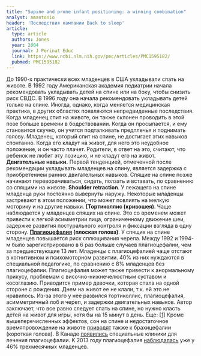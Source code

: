 ```yaml
---
title: "Supine and prone infant positioning: a winning combination"
analyst: amantonio
header: 'Последствия кампании Back to sleep'
article:
  type: article
  authors: Jones
  year: 2004
  journal: J Perinat Educ
  link: https://www.ncbi.nlm.nih.gov/pmc/articles/PMC1595182/
  pubmed: PMC1595182
---
```


До 1990-х практически всех младенцев в США укладывали спать на животе. В 1992 году Американская академия педиатрии начала рекомендовать укладывать детей на спине или на боку, чтобы снизить риск СВДС. В 1996 году она начала рекомендовать укладывать детей только на спине.
Иногда, однако, когда меняется медицинская практика, в других областях появляются непредвиденные последствия.
Когда младенец спит на животе, он также склонен проводить в этой позе больше времени в бодрствовании. Когда он просыпается, и ему становится скучно, он учится подталкивать предплечья и поднимать голову. Младенец, который спит на спине, не достигает этих навыков спонтанно. Когда его кладут на живот, для него это неудобное положение, и он часто плачет. Родители, в ответ на это, считают, что ребенок не любит эту позицию, и не кладут его на живот.
**Двигательные навыки.** Первой тенденцией, отмеченной после рекомендации укладывать младенцев на спину, является задержка с приобретением ранних двигательных навыков. Спящие на спине позже начинают переворачиваться, сидеть, ползать и вставать, по сравнению со спящими на животе.
**Shoulder retraction**. У лежащего на спине младенца руки постоянно вывернуты наружу. Некоторые младенцы застревают в этом положении, что может повлиять на мелкую моторику и на другие навыки.
**[Тортиколлис (кривошея)**. Чаще наблюдается у младенцев спящих на спине. Это со временем может привести к легкой асимметрии лица, ограниченному движение шеи, задержке развития постурального контроля и фиксации взгляда в одну сторону.
**[Плагиоцефалия](https://ru.wikipedia.org/wiki/Плагиоцефалия) (плоская голова)**. У спящих на спине младенцев повышается риск сплющивания черепа. Между 1992 и 1994-м было зарегистрировано в 6 раз больше случаев плагиоцефалии, чем за предшествующие 13 лет. Младенцы с плагиоцефалией чаще отстают в когнитивном и психомоторном развитии. 40% из них нуждаются в специальной педагогике, по сравнению с 8% младенцев без плагиоцефалии. Плагиоцефалия может также привести к анормальному прикусу, проблемам с височно-нижнечелюстным суставом и косоглазию.
Приводится пример девочки, которая спала на одной стороне с рождения. Днем на живот ее не клали, т.к. ей это не нравилось. Из-за этого у нее развился тортиколлис, плагиоцефалия, асимметричный лоб и череп, и задержки двигательных навыков.
Автор заключает, что все равно следует спать на спине, но нужно класть детей на живот для игры, хотя бы на 15 минут в день. Еще: [[1]](https://www.ncbi.nlm.nih.gov/pubmed/17272603)
Кроме вышеперечисленных эффектов, сон на спине и недостаточное времяпровождение на животе [приводят](https://www.ncbi.nlm.nih.gov/pubmed/21977487) также к брахицефалии (короткая голова).
В Канаде [появились](https://www.ncbi.nlm.nih.gov/pmc/articles/PMC2805995/) специальные клиники для лечения плагиоцефалии. K 2013 году плагиоцефалия [наблюдалась](https://www.ncbi.nlm.nih.gov/pubmed/23837184) уже у 46% трехмесячных младенцев.
